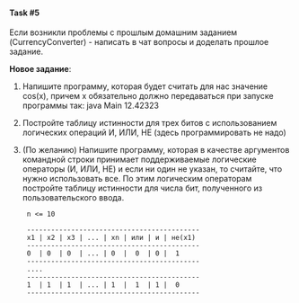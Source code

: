 #### Task #5

Если возникли проблемы с прошлым домашним заданием (CurrencyConverter) - написать в чат вопросы и доделать прошлое
задание.

__Новое задание__:

1. Напишите программу, которая будет считать для нас значение cos(x), причем x обязательно должно передаваться при запуске программы так: java Main 12.42323
2. Постройте таблицу истинности для трех битов с использованием логических операций И, ИЛИ, НЕ (здесь программировать не надо)
3. (По желанию) Напишите программу, которая в качестве аргументов командной строки принимает
поддерживаемые логические операторы (И, ИЛИ, НЕ) и если ни один не указан, то считайте, что нужно
использовать все. По этим логическим операторам постройте таблицу истинности для числа бит,
полученного из пользовательского ввода.

   ```text
    n <= 10

    -------------------------------------------
    x1 | x2 | x3 | ... | xn | или | и | не(x1)
    -------------------------------------------
    0  | 0  | 0  | ... | 0  |  0  | 0 |  1
    -------------------------------------------
    ....
    -------------------------------------------
    1  | 1  | 1  | ... | 1  |  1  | 1 |  0
    -------------------------------------------
    ```